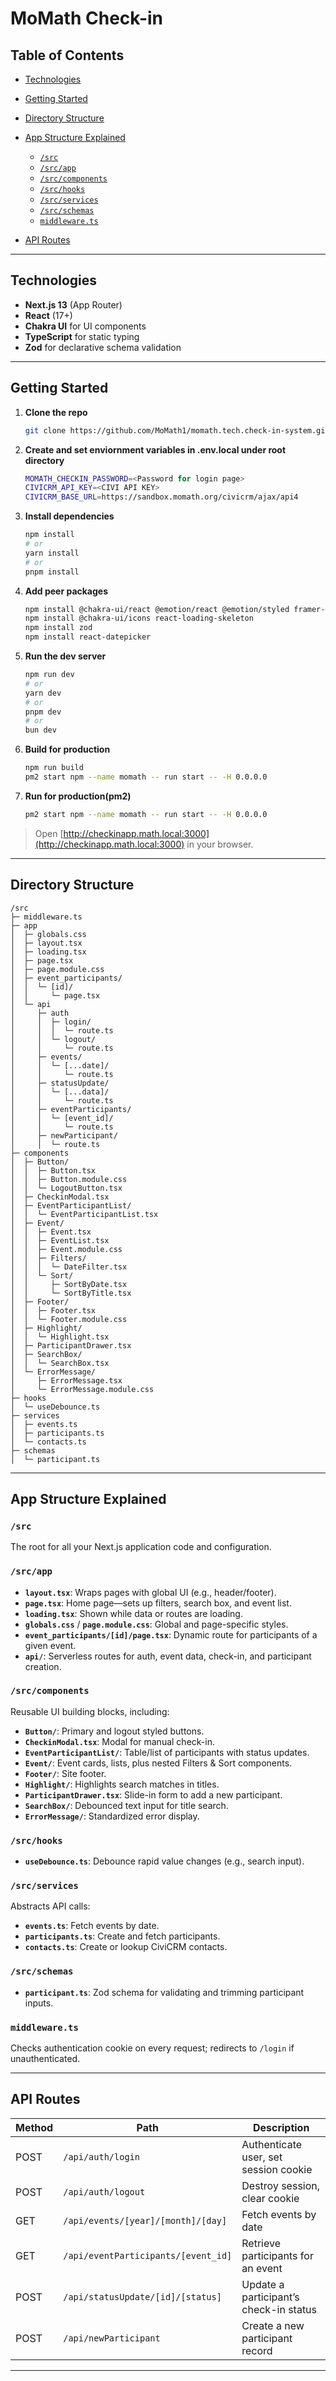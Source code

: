 # MoMath Check-in

## Table of Contents

- [Technologies](#technologies)
- [Getting Started](#getting-started)
- [Directory Structure](#directory-structure)
- [App Structure Explained](#app-structure-explained)

  - [`/src`](#src)
  - [`/src/app`](#srcapp)
  - [`/src/components`](#srccomponents)
  - [`/src/hooks`](#srchooks)
  - [`/src/services`](#srcservices)
  - [`/src/schemas`](#srcschemas)
  - [`middleware.ts`](#middlewarets)

- [API Routes](#api-routes)

---

## Technologies

- **Next.js 13** (App Router)
- **React** (17+)
- **Chakra UI** for UI components
- **TypeScript** for static typing
- **Zod** for declarative schema validation

---

## Getting Started

1. **Clone the repo**

   ```bash
   git clone https://github.com/MoMath1/momath.tech.check-in-system.git
   ```

2. **Create and set enviornment variables in .env.local under root directory**
   ```bash
   MOMATH_CHECKIN_PASSWORD=<Password for login page>
   CIVICRM_API_KEY=<CIVI API KEY>
   CIVICRM_BASE_URL=https://sandbox.momath.org/civicrm/ajax/api4
   ```
3. **Install dependencies**

   ```bash
   npm install
   # or
   yarn install
   # or
   pnpm install
   ```

4. **Add peer packages**

   ```bash
   npm install @chakra-ui/react @emotion/react @emotion/styled framer-motion
   npm install @chakra-ui/icons react-loading-skeleton
   npm install zod
   npm install react-datepicker
   ```

5. **Run the dev server**

   ```bash
   npm run dev
   # or
   yarn dev
   # or
   pnpm dev
   # or
   bun dev
   ```

6. **Build for production**

   ```bash
   npm run build
   pm2 start npm --name momath -- run start -- -H 0.0.0.0
   ```

7. **Run for production(pm2)**

   ```bash
   pm2 start npm --name momath -- run start -- -H 0.0.0.0
   ```

> Open [http://checkinapp.math.local:3000](http://checkinapp.math.local:3000) in your browser.

---

## Directory Structure

```text
/src
├─ middleware.ts
├─ app
│  ├─ globals.css
│  ├─ layout.tsx
│  ├─ loading.tsx
│  ├─ page.tsx
│  ├─ page.module.css
│  ├─ event_participants/
│  │  └─ [id]/
│  │     └─ page.tsx
│  └─ api
│     ├─ auth
│     │  ├─ login/
│     │  │  └─ route.ts
│     │  └─ logout/
│     │     └─ route.ts
│     ├─ events/
│     │  └─ [...date]/
│     │     └─ route.ts
│     ├─ statusUpdate/
│     │  └─ [...data]/
│     │     └─ route.ts
│     ├─ eventParticipants/
│     │  └─ [event_id]/
│     │     └─ route.ts
│     ├─ newParticipant/
│     │  └─ route.ts
├─ components
│  ├─ Button/
│  │  ├─ Button.tsx
│  │  ├─ Button.module.css
│  │  └─ LogoutButton.tsx
│  ├─ CheckinModal.tsx
│  ├─ EventParticipantList/
│  │  └─ EventParticipantList.tsx
│  ├─ Event/
│  │  ├─ Event.tsx
│  │  ├─ EventList.tsx
│  │  ├─ Event.module.css
│  │  ├─ Filters/
│  │  │  └─ DateFilter.tsx
│  │  └─ Sort/
│  │     ├─ SortByDate.tsx
│  │     └─ SortByTitle.tsx
│  ├─ Footer/
│  │  ├─ Footer.tsx
│  │  └─ Footer.module.css
│  ├─ Highlight/
│  │  └─ Highlight.tsx
│  ├─ ParticipantDrawer.tsx
│  ├─ SearchBox/
│  │  └─ SearchBox.tsx
│  └─ ErrorMessage/
│     ├─ ErrorMessage.tsx
│     └─ ErrorMessage.module.css
├─ hooks
│  └─ useDebounce.ts
├─ services
│  ├─ events.ts
│  ├─ participants.ts
│  └─ contacts.ts
├─ schemas
│  └─ participant.ts
```

---

## App Structure Explained

### `/src`

The root for all your Next.js application code and configuration.

### `/src/app`

- **`layout.tsx`**: Wraps pages with global UI (e.g., header/footer).
- **`page.tsx`**: Home page—sets up filters, search box, and event list.
- **`loading.tsx`**: Shown while data or routes are loading.
- **`globals.css`** / **`page.module.css`**: Global and page-specific styles.
- **`event_participants/[id]/page.tsx`**: Dynamic route for participants of a given event.
- **`api/`**: Serverless routes for auth, event data, check-in, and participant creation.

### `/src/components`

Reusable UI building blocks, including:

- **`Button/`**: Primary and logout styled buttons.
- **`CheckinModal.tsx`**: Modal for manual check-in.
- **`EventParticipantList/`**: Table/list of participants with status updates.
- **`Event/`**: Event cards, lists, plus nested Filters & Sort components.
- **`Footer/`**: Site footer.
- **`Highlight/`**: Highlights search matches in titles.
- **`ParticipantDrawer.tsx`**: Slide-in form to add a new participant.
- **`SearchBox/`**: Debounced text input for title search.
- **`ErrorMessage/`**: Standardized error display.

### `/src/hooks`

- **`useDebounce.ts`**: Debounce rapid value changes (e.g., search input).

### `/src/services`

Abstracts API calls:

- **`events.ts`**: Fetch events by date.
- **`participants.ts`**: Create and fetch participants.
- **`contacts.ts`**: Create or lookup CiviCRM contacts.

### `/src/schemas`

- **`participant.ts`**: Zod schema for validating and trimming participant inputs.

### `middleware.ts`

Checks authentication cookie on every request; redirects to `/login` if unauthenticated.

---

## API Routes

| Method | Path                                | Description                            |
| ------ | ----------------------------------- | -------------------------------------- |
| POST   | `/api/auth/login`                   | Authenticate user, set session cookie  |
| POST   | `/api/auth/logout`                  | Destroy session, clear cookie          |
| GET    | `/api/events/[year]/[month]/[day]`  | Fetch events by date                   |
| GET    | `/api/eventParticipants/[event_id]` | Retrieve participants for an event     |
| POST   | `/api/statusUpdate/[id]/[status]`   | Update a participant’s check-in status |
| POST   | `/api/newParticipant`               | Create a new participant record        |

---
